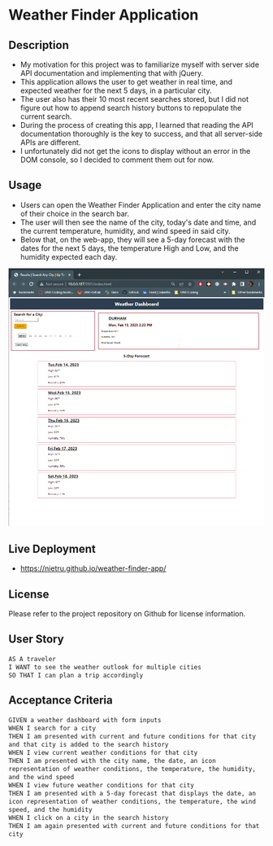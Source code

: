 # Weather Finder Application

## Description

- My motivation for this project was to familiarize myself with server side API documentation and implementing that with jQuery.
- This application allows the user to get weather in real time, and expected weather for the next 5 days, in a particular city.
- The user also has their 10 most recent searches stored, but I did not figure out how to append search history buttons to repopulate the current search.
- During the process of creating this app, I learned that reading the API documentation thoroughly is the key to success, and that all server-side APIs are different.
- I unfortunately did not get the icons to display without an error in the DOM console, so I decided to comment them out for now.

## Usage

- Users can open the Weather Finder Application and enter the city name of their choice in the search bar.
- The user will then see the name of the city, today's date and time, and the current temperature, humidity, and wind speed in said city.
- Below that, on the web-app, they will see a 5-day forecast with the dates for the next 5 days, the temperature High and Low, and the humidity expected each day.

![An image of the Weather Finder Application](./Assets/images/Capture1.PNG?raw=true)

## Live Deployment

- https://nietru.github.io/weather-finder-app/

## License

Please refer to the project repository on Github for license information.

## User Story

```
AS A traveler
I WANT to see the weather outlook for multiple cities
SO THAT I can plan a trip accordingly
```

## Acceptance Criteria

```
GIVEN a weather dashboard with form inputs
WHEN I search for a city
THEN I am presented with current and future conditions for that city and that city is added to the search history
WHEN I view current weather conditions for that city
THEN I am presented with the city name, the date, an icon representation of weather conditions, the temperature, the humidity, and the wind speed
WHEN I view future weather conditions for that city
THEN I am presented with a 5-day forecast that displays the date, an icon representation of weather conditions, the temperature, the wind speed, and the humidity
WHEN I click on a city in the search history
THEN I am again presented with current and future conditions for that city
```
